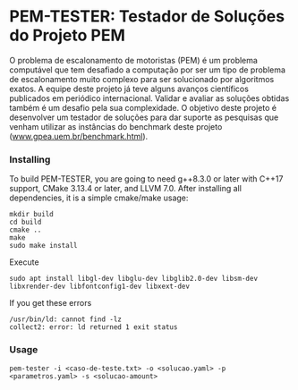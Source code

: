 # PEM-TESTER: Testador de Soluções do Projeto PEM

O problema de escalonamento de motoristas (PEM) é um problema computável que tem desafiado a computação por ser um tipo de problema de escalonamento muito complexo para ser solucionado por algoritmos exatos. A equipe deste projeto já teve alguns avanços científicos publicados em periódico internacional. Validar e avaliar as soluções obtidas também é um desafio pela sua complexidade. O objetivo deste projeto é desenvolver um testador de soluções para dar suporte as pesquisas que venham utilizar as instâncias do benchmark deste projeto (www.gpea.uem.br/benchmark.html).

### Installing

To build PEM-TESTER, you are going to need g++8.3.0 or later with C++17 support, CMake 3.13.4 or later, and LLVM 7.0. After installing all dependencies, it is a simple cmake/make usage:

```
mkdir build
cd build
cmake ..
make
sudo make install
```

Execute 

```
sudo apt install libgl-dev libglu-dev libglib2.0-dev libsm-dev libxrender-dev libfontconfig1-dev libxext-dev
```

If you get these errors

```
/usr/bin/ld: cannot find -lz 
collect2: error: ld returned 1 exit status
```

### Usage

```
pem-tester -i <caso-de-teste.txt> -o <solucao.yaml> -p <parametros.yaml> -s <solucao-amount>

```
